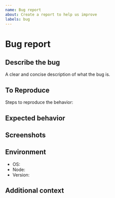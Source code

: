 ```yaml
---
name: Bug report
about: Create a report to help us improve
labels: bug
---
```


# Bug report

## Describe the bug

A clear and concise description of what the bug is.

## To Reproduce

Steps to reproduce the behavior:

## Expected behavior

## Screenshots

## Environment

- OS:
- Node:
- Version:

## Additional context

